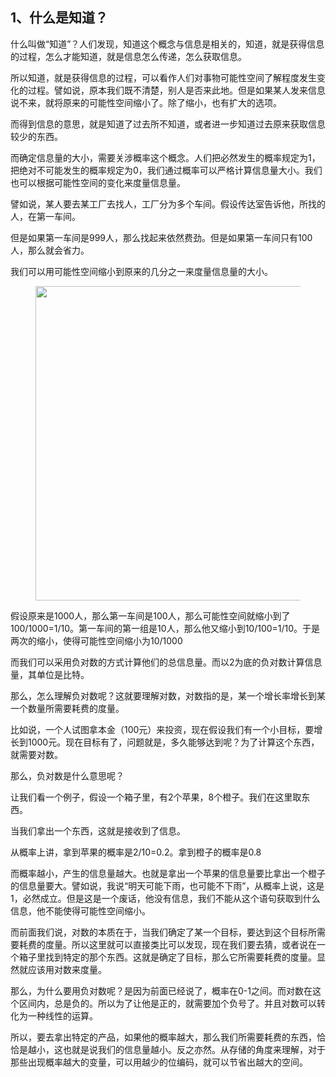 <h2>1、什么是知道？</h2><p data-pid="hXodTSZx">什么叫做“知道”？人们发现，知道这个概念与信息是相关的，知道，就是获得信息的过程，怎么才能知道，就是信息怎么传递，怎么获取信息。</p><p data-pid="1z4Qse2g">所以知道，就是获得信息的过程，可以看作人们对事物可能性空间了解程度发生变化的过程。譬如说，原本我们既不清楚，别人是否来此地。但是如果某人发来信息说不来，就将原来的可能性空间缩小了。除了缩小，也有扩大的选项。</p><p data-pid="VeZYy1qo">而得到信息的意思，就是知道了过去所不知道，或者进一步知道过去原来获取信息较少的东西。</p><p data-pid="1OF_zRXW">而确定信息量的大小，需要关涉概率这个概念。人们把必然发生的概率规定为1，把绝对不可能发生的概率规定为0，我们通过概率可以严格计算信息量大小。我们也可以根据可能性空间的变化来度量信息量。</p><p data-pid="VsNIMQ_W">譬如说，某人要去某工厂去找人，工厂分为多个车间。假设传达室告诉他，所找的人，在第一车间。</p><p data-pid="JqMU6lsd">但是如果第一车间是999人，那么找起来依然费劲。但是如果第一车间只有100人，那么就会省力。</p><p data-pid="YhRgdBpj">我们可以用可能性空间缩小到原来的几分之一来度量信息量的大小。</p><figure data-size="normal"><img src="https://picx.zhimg.com/v2-1cb67f9a89fb676e89af7aa9f9ebe935_720w.jpg?source=d16d100b" data-caption="" data-size="normal" data-rawwidth="503" data-rawheight="237" class="origin_image zh-lightbox-thumb" width="503" data-original="https://picx.zhimg.com/v2-1cb67f9a89fb676e89af7aa9f9ebe935_720w.jpg?source=d16d100b"></figure><p data-pid="LESSSWZH">假设原来是1000人，那么第一车间是100人，那么可能性空间就缩小到了100/1000=1/10。第一车间的第一组是10人，那么他又缩小到10/100=1/10。于是两次的缩小，使得可能性空间缩小为10/1000</p><p data-pid="8WaVoNMB">而我们可以采用负对数的方式计算他们的总信息量。而以2为底的负对数计算信息量，其单位是比特。</p><p data-pid="q2gsnm2c">那么，怎么理解负对数呢？这就要理解对数，对数指的是，某一个增长率增长到某一个数量所需要耗费的度量。</p><p data-pid="Cxvxkh15">比如说，一个人试图拿本金（100元）来投资，现在假设我们有一个小目标，要增长到1000元。现在目标有了，问题就是，多久能够达到呢？为了计算这个东西，就需要对数。</p><p data-pid="3UJc4eiZ">那么，负对数是什么意思呢？</p><p data-pid="lhHqEbIy">让我们看一个例子，假设一个箱子里，有2个苹果，8个橙子。我们在这里取东西。</p><p data-pid="C17TGHme">当我们拿出一个东西，这就是接收到了信息。</p><p data-pid="xMCR1UqH">从概率上讲，拿到苹果的概率是2/10=0.2。拿到橙子的概率是0.8</p><p data-pid="WqaxDS1k">而概率越小，产生的信息量越大。也就是拿出一个苹果的信息量要比拿出一个橙子的信息量要大。譬如说，我说“明天可能下雨，也可能不下雨”，从概率上说，这是1，必然成立。但是这是一个废话，他没有信息，我们不能从这个语句获取到什么信息，他不能使得可能性空间缩小。</p><p data-pid="ym6QD_KL">而前面我们说，对数的本质在于，当我们确定了某一个目标，要达到这个目标所需要耗费的度量。所以这里就可以直接类比可以发现，现在我们要去猜，或者说在一个箱子里找到特定的那个东西。这就是确定了目标，那么它所需要耗费的度量。显然就应该用对数来度量。</p><p data-pid="WO6vE3W8">那么，为什么要用负对数呢？是因为前面已经说了，概率在0-1之间。而对数在这个区间内，总是负的。所以为了让他是正的，就需要加个负号了。并且对数可以转化为一种线性的运算。</p><p data-pid="x_P0bpI-">所以，要去拿出特定的产品，如果他的概率越大，那么我们所需要耗费的东西，恰恰是越小，这也就是说我们的信息量越小。反之亦然。从存储的角度来理解，对于那些出现概率越大的变量，可以用越少的位编码，就可以节省出越大的空间。</p><p></p>